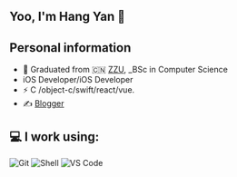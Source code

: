 ## Yoo, I'm Hang Yan 👋

## Personal information
- 🍻  Graduated from  🇨🇳 [ZZU](http://www.zzu.edu.cn/), _BSc in Computer Science
-   iOS Developer/iOS Developer
- ⚡  C /object-c/swift/react/vue.
-  ✍️  [Blogger](dahangda.github.io)

## 💻 I work using:
  ![Git](https://img.shields.io/badge/-Git-black?style=plastic&logo=git)
  ![Shell](https://img.shields.io/badge/-Shell-blasck?style=plastic&logo=Shell)
  ![VS Code](https://img.shields.io/badge/-VS%20Code-007ACC?style=plastic&logo=visual-studio-code)
  
<!--
**dahangda/dahangda** is a ✨ _special_ ✨ repository because its `README.md` (this file) appears on your GitHub profile.

Here are some ideas to get you started:

- 🔭 I’m currently working on ...
- 🌱 I’m currently learning ...
- 👯 I’m looking to collaborate on ...
- 🤔 I’m looking for help with ...
- 💬 Ask me about ...
- 📫 How to reach me: ...
- 😄 Pronouns: ...
- ⚡ Fun fact: ...
-->

